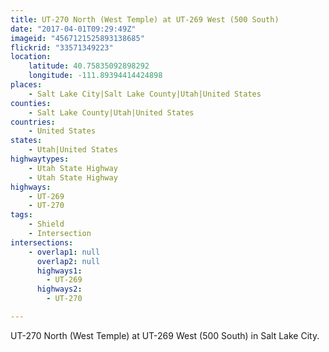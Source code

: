 ```yaml
---
title: UT-270 North (West Temple) at UT-269 West (500 South)
date: "2017-04-01T09:29:49Z"
imageid: "4567121525893138685"
flickrid: "33571349223"
location:
    latitude: 40.75835092898292
    longitude: -111.89394414424898
places:
    - Salt Lake City|Salt Lake County|Utah|United States
counties:
    - Salt Lake County|Utah|United States
countries:
    - United States
states:
    - Utah|United States
highwaytypes:
    - Utah State Highway
    - Utah State Highway
highways:
    - UT-269
    - UT-270
tags:
    - Shield
    - Intersection
intersections:
    - overlap1: null
      overlap2: null
      highways1:
        - UT-269
      highways2:
        - UT-270

---
```

UT-270 North (West Temple) at UT-269 West (500 South) in Salt Lake City.